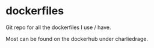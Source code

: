 # dockerfiles

Git repo for all the dockerfiles I use / have.

Most can be found on the dockerhub under charliedrage.
